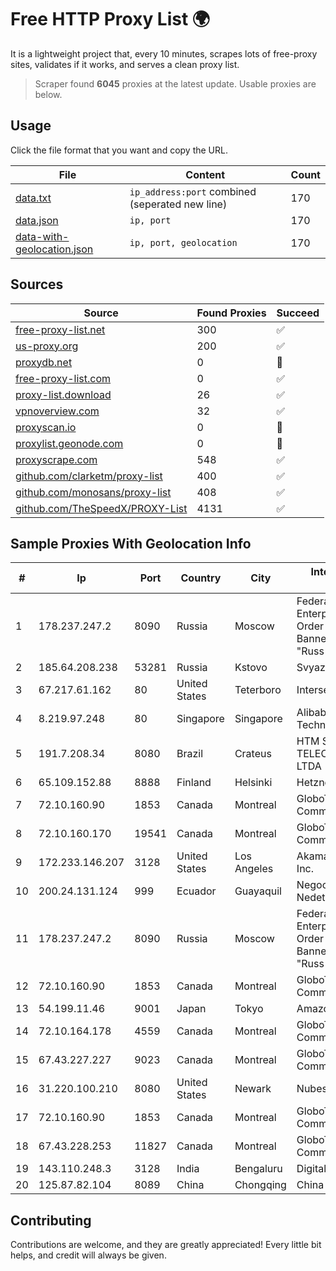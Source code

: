 
# Free HTTP Proxy List 🌍

It is a lightweight project that, every 10 minutes, scrapes lots of free-proxy sites, validates if it works, and serves a clean proxy list.


> Scraper found **6045** proxies at the latest update. Usable proxies are below.

## Usage

Click the file format that you want and copy the URL.


|File|Content|Count|
|----|-------|-----|
|[data.txt](https://raw.githubusercontent.com/themiralay/Proxy-List-World/master/data.txt)|`ip_address:port` combined (seperated new line)|170|
|[data.json](https://raw.githubusercontent.com/themiralay/Proxy-List-World/master/data.json)|`ip, port`|170|
|[data-with-geolocation.json](https://raw.githubusercontent.com/themiralay/Proxy-List-World/master/data-with-geolocation.json)|`ip, port, geolocation`|170|

## Sources

|Source|Found Proxies|Succeed|
|------|-------------|-------|
|[free-proxy-list.net](https://free-proxy-list.net)|300|✅|
|[us-proxy.org](https://www.us-proxy.org)|200|✅|
|[proxydb.net](http://proxydb.net)|0|🚫|
|[free-proxy-list.com](https://free-proxy-list.com/?page=&port=&type%5B%5D=http&type%5B%5D=https&up_time=0&search=Search)|0|✅|
|[proxy-list.download](https://www.proxy-list.download/HTTP)|26|✅|
|[vpnoverview.com](https://vpnoverview.com/privacy/anonymous-browsing/free-proxy-servers)|32|✅|
|[proxyscan.io](https://www.proxyscan.io)|0|🚫|
|[proxylist.geonode.com](https://proxylist.geonode.com/api/proxy-list?limit=300&page=1&sort_by=lastChecked&sort_type=desc&protocols=http,https)|0|🚫|
|[proxyscrape.com](https://api.proxyscrape.com/v2/?request=displayproxies&protocol=http&timeout=10000&country=all&ssl=all&anonymity=all)|548|✅|
|[github.com/clarketm/proxy-list](https://raw.githubusercontent.com/clarketm/proxy-list/master/proxy-list-raw.txt)|400|✅|
|[github.com/monosans/proxy-list](https://raw.githubusercontent.com/monosans/proxy-list/main/proxies/http.txt)|408|✅|
|[github.com/TheSpeedX/PROXY-List](https://raw.githubusercontent.com/TheSpeedX/PROXY-List/master/http.txt)|4131|✅|


## Sample Proxies With Geolocation Info

|#|Ip|Port|Country|City|Internet Service Provider|
|-|--|----|-------|----|-------------------------|
|1|178.237.247.2|8090|Russia|Moscow|Federal State Unitary Enterprise of the Order of the Red Banner of Labour "Russ|
|2|185.64.208.238|53281|Russia|Kstovo|Svyazist LLC|
|3|67.217.61.162|80|United States|Teterboro|Interserver, Inc|
|4|8.219.97.248|80|Singapore|Singapore|Alibaba (US) Technology Co., Ltd.|
|5|191.7.208.34|8080|Brazil|Crateus|HTM SERVICOS DE TELECOMUNICACOES LTDA|
|6|65.109.152.88|8888|Finland|Helsinki|Hetzner Online GmbH|
|7|72.10.160.90|1853|Canada|Montreal|GloboTech Communications|
|8|72.10.160.170|19541|Canada|Montreal|GloboTech Communications|
|9|172.233.146.207|3128|United States|Los Angeles|Akamai Technologies, Inc.|
|10|200.24.131.124|999|Ecuador|Guayaquil|Negocios Y Telefonia Nedetel S.A|
|11|178.237.247.2|8090|Russia|Moscow|Federal State Unitary Enterprise of the Order of the Red Banner of Labour "Russ|
|12|72.10.160.90|1853|Canada|Montreal|GloboTech Communications|
|13|54.199.11.46|9001|Japan|Tokyo|Amazon.com, Inc.|
|14|72.10.164.178|4559|Canada|Montreal|GloboTech Communications|
|15|67.43.227.227|9023|Canada|Montreal|GloboTech Communications|
|16|31.220.100.210|8080|United States|Newark|Nubes, LLC|
|17|72.10.160.90|1853|Canada|Montreal|GloboTech Communications|
|18|67.43.228.253|11827|Canada|Montreal|GloboTech Communications|
|19|143.110.248.3|3128|India|Bengaluru|DigitalOcean, LLC|
|20|125.87.82.104|8089|China|Chongqing|China Telecom|



## Contributing

Contributions are welcome, and they are greatly appreciated! Every
little bit helps, and credit will always be given.

